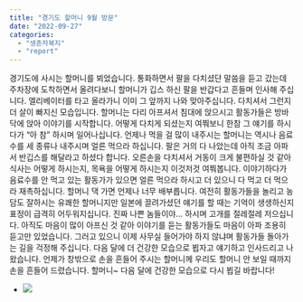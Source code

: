 ```yaml
---
title: "경기도 할머니 9월 방문"
date: "2022-09-27"
categories: 
  - "생존자복지"
  - "report"
---
```


경기도에 사시는 할머니를 뵈었습니다. 통화하면서 팔을 다치셨단 말씀을 듣고 갔는데 주차장에 도착하면서 올려다보니 할머니가 깁스 하신 팔을 반갑다고 흔들며 인사해 주십니다. 엘리베이터를 타고 올라가니 이미 그 앞까지 나와 맞아주십니다. 다치셔서 그런지 더 살이 빠지신 모습입니다. 할머니는 다리 아프셔서 침대에 앉으시고 활동가들은 방바닥에 앉아 이야기를 시작합니다. 어떻게 다치게 되셨는지 여쭤보니 한참 그 얘기를 하시다가 “아 참” 하시며 일어나십니다. 언제나 먹을 걸 많이 내주시는 할머니는 역시나 음료수를 세 종류나 내주시며 얼른 먹으라 하십니다. 팔은 거의 다 나았는데 아직 조금 아파서 반깁스를 해달라고 하셨다 합니다. 오른손을 다치셔서 거동이 크게 불편하실 것 같아 식사는 어떻게 하시는지, 목욕을 어떻게 하시는지 이것저것 여쭤봅니다. 이야기하다가 음료수를 안 먹고 있는 활동가가 있으면 얼른 먹으라 하시고 더 있으니 다 먹고 더 먹으라 재촉하십니다. 할머니 댁 가면 언제나 너무 배부릅니다. 여전히 활동가들을 놀리고 농담도 잘하시는 유쾌한 할머니지만 일본에 끌려가셨던 얘기를 할 때는 기억이 생생하신지 표정이 급격히 어두워지십니다. 진짜 나쁜 놈들이야... 하시며 고개를 절레절레 저으십니다. 아직도 마음이 많이 아프신 것 같아 이야기를 듣는 활동가들도 마음이 아파 조용히 듣고만 있었습니다. 그러고 있으니 이제 사무실 들어가야 하지 않냐며 활동가들 돌아가는 길을 걱정해 주십니다. 다음 달에 더 건강한 모습으로 뵙자고 얘기하고 인사드리고 나왔습니다. 언제가 창밖으로 손을 흔들어 주시는 할머니께 우리도 할머니 안 보일 때까지 손을 흔들어 드렸습니다. 할머니~ 다음 달에 건강한 모습으로 다시 뵙길 바랍니다!

- ![](https://womenandwar.net/kr/wp-content/uploads/2022/09/크기변환1사본-20220927_150314.jpg)
